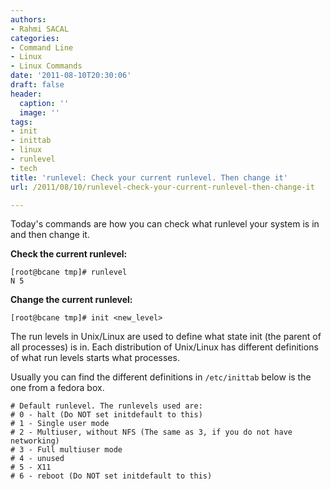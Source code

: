 ```yaml
---
authors:
- Rahmi SACAL
categories:
- Command Line
- Linux
- Linux Commands
date: '2011-08-10T20:30:06'
draft: false
header:
  caption: ''
  image: ''
tags:
- init
- inittab
- linux
- runlevel
- tech
title: 'runlevel: Check your current runlevel. Then change it'
url: /2011/08/10/runlevel-check-your-current-runlevel-then-change-it

---
```


Today's commands are how you can check what runlevel your system is in and then change it.

**Check the current runlevel:**

    [root@bcane tmp]# runlevel   
    N 5

**Change the current runlevel:**

    [root@bcane tmp]# init <new_level>

The run levels in Unix/Linux are used to define what state init (the parent of all processes) is in. Each distribution of Unix/Linux has different definitions of what run levels starts what processes.

Usually you can find the different definitions in `/etc/inittab` below is the one from a fedora box.

    # Default runlevel. The runlevels used are:  
    # 0 - halt (Do NOT set initdefault to this)  
    # 1 - Single user mode  
    # 2 - Multiuser, without NFS (The same as 3, if you do not have networking)  
    # 3 - Full multiuser mode  
    # 4 - unused  
    # 5 - X11  
    # 6 - reboot (Do NOT set initdefault to this)



